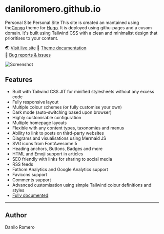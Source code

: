 # daniloromero.github.io
Personal Site
Personal Site
This site is created an mantained using the[Congo](https://jpanther.github.io/congo/) theme for [Hugo](https://gohugo.io). It is deployed using githu-pages and a cusom domain. It's built using Tailwind CSS with a clean and minimalist design that prioritises to your content.

🌏 [Visit live site](https://daniloromero.me)
📑 [Theme documentation](https://jpanther.github.io/congo/docs/)  
🐛 [Bug reports & issues](https://github.com/daniloromero/daniloromero.github.io/issues)  


![Screenshot](https://raw.githubusercontent.com/daniloromero/terpenoide/static/home_screenshot.png)

## Features

- Built with Tailwind CSS JIT for minified stylesheets without any excess code
- Fully responsive layout
- Multiple colour schemes (or fully customise your own)
- Dark mode (auto-switching based upon browser)
- Highly customisable configuration
- Multiple homepage layouts
- Flexible with any content types, taxonomies and menus
- Ability to link to posts on third-party websites
- Diagrams and visualisations using Mermaid JS
- SVG icons from FontAwesome 5
- Heading anchors, Buttons, Badges and more
- HTML and Emoji support in articles
- SEO friendly with links for sharing to social media
- RSS feeds
- Fathom Analytics and Google Analytics support
- Favicons support
- Comments support
- Advanced customisation using simple Tailwind colour definitions and styles
- [Fully documented](https://jpanther.github.io/congo/docs/)

---
## Author
Danilo Romero
